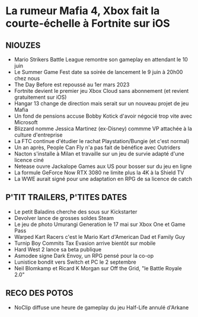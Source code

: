 # La rumeur Mafia 4, Xbox fait la courte-échelle à Fortnite sur iOS

## NIOUZES

- Mario Strikers Battle League remontre son gameplay en attendant le 10 juin
- Le Summer Game Fest date sa soirée de lancement le 9 juin à 20h00 chez nous
- The Day Before est repoussé au 1er mars 2023
- Fortnite devient le premier jeu Xbox Cloud sans abonnement (et revient gratuitement sur iOS)
- Hangar 13 change de direction mais serait sur un nouveau projet de jeu Mafia
- Un fond de pensions accuse Bobby Kotick d'avoir négocié trop vite avec Microsoft
- Blizzard nomme Jessica Martinez (ex-Disney) commme VP attachée à la culture d'entreprise
- La FTC continue d'étudier le rachat Playstation/Bungie (et c'est normal)
- Un an après, People Can Fly n'a pas fait de bénéfice avec Outriders
- Nacton s'installe à Milan et travaille sur un jeu de survie adapté d'une licence ciné
- Netease ouvre Jackalope Games aux US pour bosser sur du jeu en ligne
- La formule GeForce Now RTX 3080 ne limite plus la 4K à la Shield TV
- La WWE aurait signé pour une adaptation en RPG de sa licence de catch

## P'TIT TRAILERS, P'TITES DATES

- Le petit Baladins cherche des sous sur Kickstarter
- Devolver lance de grosses soldes Steam
- Le jeu de photo Umurangi Generation le 17 mai sur Xbox One et Game Pass
- Warped Kart Racers c'est le Mario Kart d'American Dad et Family Guy
- Turnip Boy Commits Tax Evasion arrive bientôt sur mobile
- Hard West 2 lance sa beta publique
- Asmodee signe Dark Envoy, un RPG pensé pour la co-op
- Lunistice bondit vers Switch et PC le 2 septembre
- Neil Blomkamp et Ricard K Morgan sur Off the Grid, "le Battle Royale 2.0"

## RECO DES POTOS

- NoClip diffuse une heure de gameplay du jeu Half-Life annulé d'Arkane
